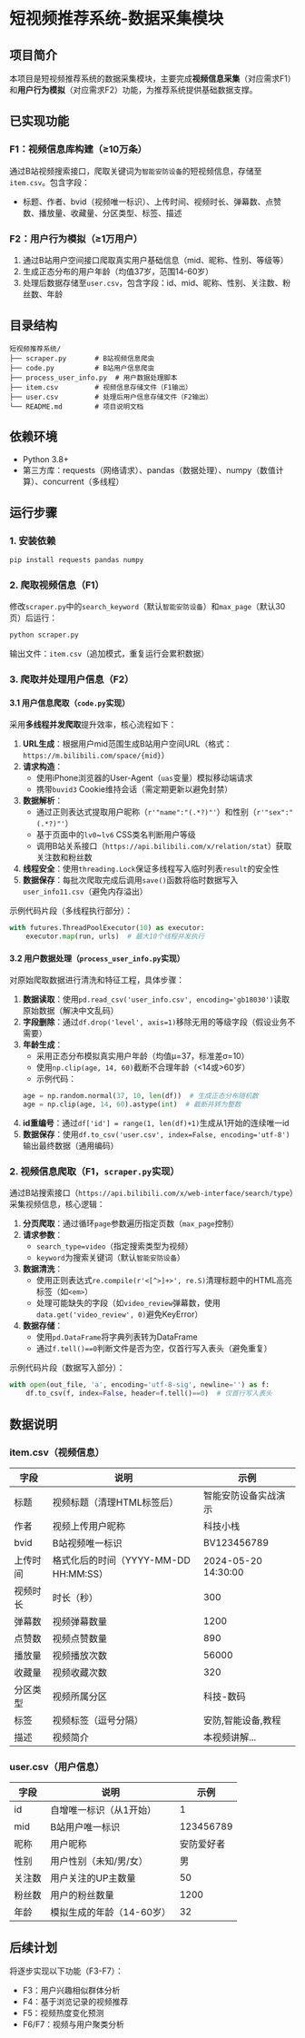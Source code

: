 # 短视频推荐系统-数据采集模块

## 项目简介
本项目是短视频推荐系统的数据采集模块，主要完成**视频信息采集**（对应需求F1）和**用户行为模拟**（对应需求F2）功能，为推荐系统提供基础数据支撑。

## 已实现功能
### F1：视频信息库构建（≥10万条）
通过B站视频搜索接口，爬取关键词为`智能安防设备`的短视频信息，存储至`item.csv`。包含字段：
- 标题、作者、bvid（视频唯一标识）、上传时间、视频时长、弹幕数、点赞数、播放量、收藏量、分区类型、标签、描述

### F2：用户行为模拟（≥1万用户）
1. 通过B站用户空间接口爬取真实用户基础信息（mid、昵称、性别、等级等）
2. 生成正态分布的用户年龄（均值37岁，范围14-60岁）
3. 处理后数据存储至`user.csv`，包含字段：id、mid、昵称、性别、关注数、粉丝数、年龄

## 目录结构
```
短视频推荐系统/
├── scraper.py       # B站视频信息爬虫
├── code.py          # B站用户信息爬虫
├── process_user_info.py  # 用户数据处理脚本
├── item.csv         # 视频信息存储文件（F1输出）
├── user.csv         # 处理后用户信息存储文件（F2输出）
└── README.md        # 项目说明文档
```

## 依赖环境
- Python 3.8+
- 第三方库：requests（网络请求）、pandas（数据处理）、numpy（数值计算）、concurrent（多线程）

## 运行步骤
### 1. 安装依赖
```bash
pip install requests pandas numpy
```

### 2. 爬取视频信息（F1）
修改`scraper.py`中的`search_keyword`（默认`智能安防设备`）和`max_page`（默认30页）后运行：
```bash
python scraper.py
```
输出文件：`item.csv`（追加模式，重复运行会累积数据）

### 3. 爬取并处理用户信息（F2）

#### 3.1 用户信息爬取（`code.py`实现）
采用**多线程并发爬取**提升效率，核心流程如下：
1. **URL生成**：根据用户mid范围生成B站用户空间URL（格式：`https://m.bilibili.com/space/{mid}`）
2. **请求构造**：
   - 使用iPhone浏览器的User-Agent（`uas`变量）模拟移动端请求
   - 携带`buvid3` Cookie维持会话（需定期更新以避免封禁）
3. **数据解析**：
   - 通过正则表达式提取用户昵称（`r'"name":"(.*?)"'`）和性别（`r'"sex":"(.*?)"'`）
   - 基于页面中的`lv0`~`lv6` CSS类名判断用户等级
   - 调用B站关系接口（`https://api.bilibili.com/x/relation/stat`）获取关注数和粉丝数
4. **线程安全**：使用`threading.Lock`保证多线程写入临时列表`result`的安全性
5. **数据保存**：每批次爬取完成后调用`save()`函数将临时数据写入`user_info11.csv`（避免内存溢出）

示例代码片段（多线程执行部分）：
```python
with futures.ThreadPoolExecutor(10) as executor:
    executor.map(run, urls)  # 最大10个线程并发执行
```

#### 3.2 用户数据处理（`process_user_info.py`实现）
对原始爬取数据进行清洗和特征工程，具体步骤：
1. **数据读取**：使用`pd.read_csv('user_info.csv', encoding='gb18030')`读取原始数据（解决中文乱码）
2. **字段删除**：通过`df.drop('level', axis=1)`移除无用的等级字段（假设业务不需要）
3. **年龄生成**：
   - 采用正态分布模拟真实用户年龄（均值μ=37，标准差σ=10）
   - 使用`np.clip(age, 14, 60)`截断不合理年龄（<14或>60岁）
   - 示例代码：
   ```python
   age = np.random.normal(37, 10, len(df))  # 生成正态分布随机数
   age = np.clip(age, 14, 60).astype(int)  # 截断并转为整数
   ```
4. **id重编号**：通过`df['id'] = range(1, len(df)+1)`生成从1开始的连续唯一id
5. **数据保存**：使用`df.to_csv('user.csv', index=False, encoding='utf-8')`输出最终数据（通用编码）

### 2. 视频信息爬取（F1，`scraper.py`实现）
通过B站搜索接口（`https://api.bilibili.com/x/web-interface/search/type`）采集视频信息，核心逻辑：
1. **分页爬取**：通过循环`page`参数遍历指定页数（`max_page`控制）
2. **请求参数**：
   - `search_type=video`（指定搜索类型为视频）
   - `keyword`为搜索关键词（默认`智能安防设备`）
3. **数据清洗**：
   - 使用正则表达式`re.compile(r'<[^>]+>', re.S)`清理标题中的HTML高亮标签（如`<em>`）
   - 处理可能缺失的字段（如`video_review`弹幕数，使用`data.get('video_review', 0)`避免KeyError）
4. **数据存储**：
   - 使用`pd.DataFrame`将字典列表转为DataFrame
   - 通过`f.tell()==0`判断文件是否为空，仅首行写入表头（避免重复）

示例代码片段（数据写入部分）：
```python
with open(out_file, 'a', encoding='utf-8-sig', newline='') as f:
    df.to_csv(f, index=False, header=f.tell()==0)  # 仅首行写入表头
```

## 数据说明
### item.csv（视频信息）
| 字段       | 说明                     | 示例                  |
|------------|--------------------------|-----------------------|
| 标题       | 视频标题（清理HTML标签后）| 智能安防设备实战演示  |
| 作者       | 视频上传用户昵称         | 科技小栈              |
| bvid       | B站视频唯一标识          | BV123456789           |
| 上传时间   | 格式化后的时间（YYYY-MM-DD HH:MM:SS） | 2024-05-20 14:30:00  |
| 视频时长   | 时长（秒）               | 300                   |
| 弹幕数     | 视频弹幕数量             | 1200                  |
| 点赞数     | 视频点赞数量             | 890                   |
| 播放量     | 视频播放次数             | 56000                 |
| 收藏量     | 视频收藏次数             | 320                   |
| 分区类型   | 视频所属分区             | 科技-数码              |
| 标签       | 视频标签（逗号分隔）     | 安防,智能设备,教程    |
| 描述       | 视频简介                 | 本视频讲解...         |

### user.csv（用户信息）
| 字段       | 说明                     | 示例       |
|------------|--------------------------|------------|
| id         | 自增唯一标识（从1开始）  | 1          |
| mid        | B站用户唯一标识          | 123456789  |
| 昵称       | 用户昵称                 | 安防爱好者  |
| 性别       | 用户性别（未知/男/女）    | 男         |
| 关注数     | 用户关注的UP主数量       | 50         |
| 粉丝数     | 用户的粉丝数量           | 1200       |
| 年龄       | 模拟生成的年龄（14-60岁）| 32         |

## 后续计划
将逐步实现以下功能（F3-F7）：
- F3：用户兴趣相似群体分析
- F4：基于浏览记录的视频推荐
- F5：视频热度变化预测
- F6/F7：视频与用户聚类分析